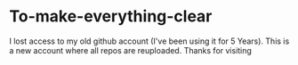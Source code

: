 # To-make-everything-clear
I lost access to my old github account (I've been using it for 5 Years). This is a new account where all repos are reuploaded. Thanks for visiting
